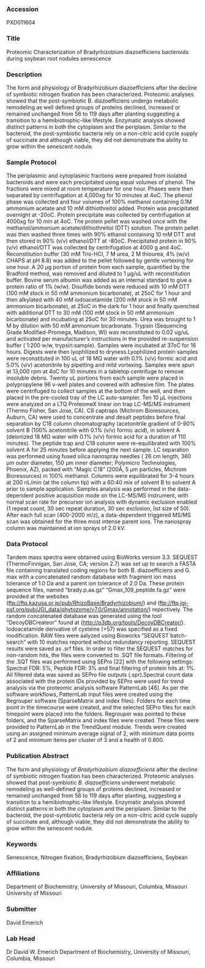 ### Accession
PXD011604

### Title
Proteomic Characterization of Bradyrhizobium diazoefficiens bacteroids during soybean root nodules senescence

### Description
The form and physiology of Bradyrhizobium diazoefficiens after the decline of symbiotic nitrogen fixation has been characterized. Proteomic analyses showed that the post-symbiotic B. diazoefficiens undergo metabolic remodeling as well defined groups of proteins declined, increased or remained unchanged from 56 to 119 days after planting suggesting a transition to a hemibiotrophic-like lifestyle. Enzymatic analysis showed distinct patterns in both the cytoplasm and the periplasm. Similar to the bacteroid, the post-symbiotic bacteria rely on a non-citric acid cycle supply of succinate and although viable, they did not demonstrate the ability to grow within the senescent nodule.

### Sample Protocol
The periplasmic and cytoplasmic fractions were prepared from isolated bacteroids and were each precipitated using equal volumes of phenol.  The fractions were mixed at room temperature for one hour.  Phases were then separated by centrifugation at 4,000xg for 10 minutes at 4oC.  The phenol phase was collected and four volumes of 100% methanol containing 0.1M ammonium acetate and 10 mM dithiothreitol added.  Protein was precipitated overnight at -20oC.  Protein precipitate was collected by centrifugation at 4000xg for 10 min at 4oC.  The protein pellet was washed once with the methanol/ammonium acetate/dithiothreitol (DTT) solution.  The protein pellet was then washed three times with 90% ethanol containing 10 mM DTT and then stored in 90% (v/v) ethanol/DTT at -80oC.   Precipitated protein in 90% (v/v) ethanol/DTT was collected by centrifugation at 4000 g and 4oC.  Reconstitution buffer (30 mM Tris-HCl, 7 M urea, 2 M thiourea, 4% (w/v) CHAPS at pH 8.8) was added to the pellet followed by gentle vortexing for one hour.  A 20 µg portion of protein from each sample, quantified by the Bradford method, was removed and diluted to 1 µg/uL with reconstitution buffer.  Bovine serum albumin was added as an internal standard to give a protein ratio of 1% (w/w). Disulfide bonds were reduced with 10 mM DTT (100 mM stock in 50 mM ammonium bicarbonate), at 25oC for 1 hour and then alkylated with 40 mM iodoacetamide (200 mM stock in 50 mM ammonium bicarbonate), at 25oC in the dark for 1 hour and finally quenched with additional DTT to 30 mM (100 mM stock in 50 mM ammonium bicarbonate) and incubating at 25oC for 30 minutes.  Urea was brought to 1 M by dilution with 50 mM ammonium bicarbonate.  Trypsin (Sequencing Grade Modified-Promega, Madison, WI) was reconstituted to 0.02 ug/uL and activated per manufacturer’s instructions in the provided re-suspension buffer ( 1:200  w/w, trypsin:sample).  Samples were incubated at 37oC for 16 hours.  Digests were then lyophilized to dryness.Lyophilized protein samples were reconstituted in 100 uL of 18 MΩ water with 0.1% (v/v) formic acid and 5.0% (v/v) acetonitrile by pipetting and mild vortexing.  Samples were spun at 13,000 rpm at 4oC for 10 minutes in a tabletop centrifuge to remove insoluble debris.  Twenty uL portions from each sample were placed in polypropylene 96 v-well plates and covered with adhesive film.  The plates were centrifuged to collect samples at the bottom of the well, and then placed in the pre-cooled tray of the LC auto-sampler.  Ten 10 µL injections were analyzed on a LTQ ProteomeX linear ion trap LC-MS/MS instrument (Thermo Fisher, San Jose, CA).  C8 captraps (Michrom Bioresources, Auburn, CA) were used to concentrate and desalt peptides before final separation by C18 column  chromatography (acetonitrile gradient of 0-90% solvent B (100% acetonitrile with 0.1% (v/v) formic acid), in solvent A (deionized 18 MΩ water with 0.1% (v/v) formic acid for a duration of 110 minutes).  The peptide trap and C18 column were re-equilibrated with 100% solvent A for 25 minutes before applying the next sample.  LC separation was performed using fused silica nanospray needles ( 26 cm length, 360 μm outer diameter, 150 μm inner diameter; Polymicro Technologies, Phoenix, AZ), packed with “Magic C18” (200Å, 5 μm particles, Michrom Bioresources) in 100% methanol.  Columns were equilibrated for 3-4 hours at 200 nL/min (at the column tip) with a 60:40 mix of solvent B to solvent A prior to sample application.  Samples analysis was performed in the data-dependent positive acquisition mode on the LC-MS/MS instrument, with normal scan rate for precursor ion analysis with dynamic exclusion enabled (1 repeat count, 30 sec repeat duration, 30 sec exclusion,  list size of 50). After each full scan (400-2000 m/z), a data-dependent triggered MS/MS scan was obtained for the three most intense parent ions.  The nanospray column was maintained at ion sprays of 2.0 kV.

### Data Protocol
Tandem mass spectra were obtained using BioWorks version 3.3.  SEQUEST (ThermoFinnigan, San Jose, CA; version 2.7) was set up to search a FASTA file containing translated coding regions for both  B. diazoefficiens and G. max with a concatenated random database with fragment ion mass tolerance of 1.0 Da and a parent ion tolerance of 2.0 Da. These protein sequence files, named “brady.p.aa.gz” “Gmax_109_peptide.fa.gz” were provided at the websites (ftp://ftp.kazusa.or.jp/pub/RhizoBase/Bradyrhizobium/) and (ftp://ftp.jgi-psf.org/pub/JGI_data/phytozome/v7.0/Gmax/annotation/) repectively.  The random concatenated database was generated using the tool “DecoyDBCreateor” found at (http://p3db.org/tools/DecoyDBCreator/).  Iodoacetamide derivative of cysteine (+57) was specified as a fixed modification.  RAW files were aalyzed using Bioworks “SEQUEST batch-search” with 10 matches reported without redundancy reporting.  SEQUEST results were saved as .srf files.  In order to filter the SEQUEST matches for non-random hits, the files were converted to .SQT file formats.  Filtering of the .SQT files was performed using SEPro [22] with the following settings: Spectral FDR: 5%, Peptide FDR: 3% and final filtering of protein hits at: 1%.  All filtered data was saved as SEPro file outputs (.spr).Spectral count data associated with the protein IDs provided by SEPro were used for trend analysis via the proteomic analysis software PatternLab [46].  As per the software workflows, PatternLab input files were created using the Regrouper software (SparseMatrix and index files).  Folders for each time point in the timecourse were created, and the selected SEPro files for each timepoint were placed into the folders.  Regrouper was pointed to these folders, and the SparseMatrix and index files were created.  These files were provided to PatternLab in the TrendQuest module.  Trends were created using an assigned minimum average signal of 2, with minimum data points of 2 and minimum items per cluster of 3 and a health of 0.800.

### Publication Abstract
The form and physiology of <i>Bradyrhizobium diazoefficiens</i> after the decline of symbiotic nitrogen fixation has been characterized. Proteomic analyses showed that post-symbiotic <i>B. diazoefficiens</i> underwent metabolic remodeling as well-defined groups of proteins declined, increased or remained unchanged from 56 to 119 days after planting, suggesting a transition to a hemibiotrophic-like lifestyle. Enzymatic analysis showed distinct patterns in both the cytoplasm and the periplasm. Similar to the bacteroid, the post-symbiotic bacteria rely on a non-citric acid cycle supply of succinate and, although viable, they did not demonstrate the ability to grow within the senescent nodule.

### Keywords
Senescence, Nitrogen fixation, Bradyrhizobium diazoefficiens, Soybean

### Affiliations
Department of Biochemistry, University of Missouri, Columbia, Missouri
University of Missouri

### Submitter
David Emerich

### Lab Head
Dr David W. Emerich
Department of Biochemistry, University of Missouri, Columbia, Missouri


